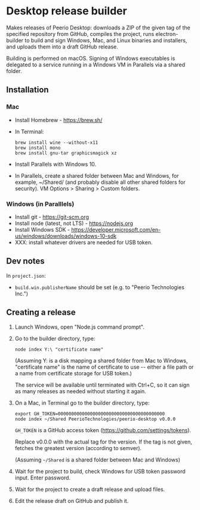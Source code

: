 Desktop release builder
=======================

Makes releases of Peerio Desktop: downloads a ZIP of the given tag of the specified repository from GitHub, compiles the project, runs electron-builder to build and sign Windows, Mac, and Linux binaries and installers, and uploads them into a draft GitHub release.

Building is performed on macOS. Signing of Windows executables is delegated to a service running in a Windows VM in Parallels via a shared folder.


Installation
------------

### Mac

* Install Homebrew - https://brew.sh/
* In Terminal:

      brew install wine --without-x11
      brew install mono
      brew install gnu-tar graphicsmagick xz

* Install Parallels with Windows 10.
* In Parallels, create a shared folder between Mac and Windows, for example,
  ~/Shared/ (and probably disable all other shared folders for security).
  VM Options > Sharing > Custom folders.

### Windows (in Paralllels)

* Install git - https://git-scm.org
* Install node (latest, not LTS) - https://nodejs.org
* Install Windows SDK - https://developer.microsoft.com/en-us/windows/downloads/windows-10-sdk
* XXX: install whatever drivers are needed for USB token.


Dev notes
---------

In `project.json`:

* `build.win.publisherName` should be set (e.g. to "Peerio Technologies Inc.")


Creating a release
------------------

1. Launch Windows, open "Node.js command prompt".
2. Go to the builder directory, type:

	   node index Y:\ "certificate name"

   (Assuming Y: is a disk mapping a shared folder from Mac to Windows,
   "certificate name" is the name of certificate to use -- either
   a file path or a name from certificate storage for USB token.)

   The service will be available until terminated with Ctrl+C,
   so it can sign as many releases as needed without starting it
   again.

3. On a Mac, in Terminal go to the builder directory, type:

       export GH_TOKEN=0000000000000000000000000000000000000000
       node index ~/Shared PeerioTechnologies/peerio-desktop v0.0.0

   `GH_TOKEN` is a GitHub access token (https://github.com/settings/tokens).

   Replace v0.0.0 with the actual tag for the version.
   If the tag is not given, fetches the greatest version (according to semver).

   (Assuming `~/Shared` is a shared folder between Mac and Windows)

4. Wait for the project to build, check Windows for
   USB token password input. Enter password.

5. Wait for the project to create a draft release and upload files.

6. Edit the release draft on GitHub and publish it.

